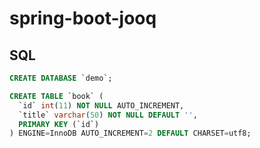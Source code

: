 # spring-boot-jooq

## SQL
```sql
CREATE DATABASE `demo`;

CREATE TABLE `book` (
  `id` int(11) NOT NULL AUTO_INCREMENT,
  `title` varchar(50) NOT NULL DEFAULT '',
  PRIMARY KEY (`id`)
) ENGINE=InnoDB AUTO_INCREMENT=2 DEFAULT CHARSET=utf8;
```
